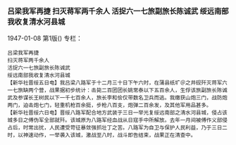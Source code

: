 ### 吕梁我军再捷  扫灭蒋军两千余人  活捉六一七旅副旅长陈诚武  绥远南部我收复清水河县城

1947-01-08
第1版()
专栏：

    吕梁我军再捷
    扫灭蒋军两千余人
    活捉六一七旅副旅长陈诚武
    绥远南部我收复清水河县城
    【新华社晋绥五日电】我吕梁八路军于十二月三十日下午六时，在蒲县纸圹＠之井砚歼灭蒋军六一七旅缺两个营，战果据初步统计：击毙二百团团长姚常泰以下五百余人，生俘该旅副旅长陈诚武及参谋长王树民以下一千七百余人，旅长李和侩仅带数名卫兵而逃。我缴获山炮三门，战防炮两门，迫击炮七门，轻重机枪百余挺，步枪八百支，炮弹二百余发，及其他军用品甚多。
    【新华社晋绥六日电】晋绥八路军配合地方武装于三日一举光复绥远南部之清水河县城，侵占该城多日之傅伪军全部就歼。该城原为八路军经血战从日寇手中所解放。去年一月间被傅作义部侵占后，时常出扰，人民遭受苛征暴敛强抓壮丁之苦。八路军为自卫与保护人民利益，乃于三日二时，以神速动作，一举袭入该城，激战至八时，战斗即告结束，战果正在清查中。
